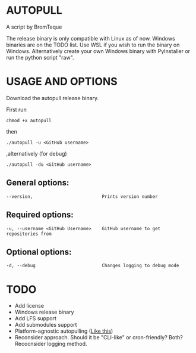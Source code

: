 # AUTOPULL
A script by BromTeque

The release binary is only compatible with Linux as of now. Windows binaries are on the TODO list. Use WSL if you wish to run the binary on Windows. Alternatively create your own Windows binary with PyInstaller or run the python script "raw".

# USAGE AND OPTIONS

Download the autopull release binary.

First run

```chmod +x autopull```

then

```./autopull -u <GitHub username>```

,alternatively (for debug)

```./autopull -du <GitHub username>```

## General options:
    --version,                          Prints version number
## Required options:
    -u, --username <GitHub Username>    GitHub username to get repositories from
## Optional options:
    -d, --debug                         Changes logging to debug mode


    
# TODO

 - Add license
 - Windows release binary
 - Add LFS support
 - Add submodules support
 - Platform-agnostic autopulling ([Like this](https://github.com/BromTeque/bromchive/blob/master/pull.py))
 - Reconsider approach. Should it be "CLI-like" or cron-friendly? Both? Recocnsider logging method.
